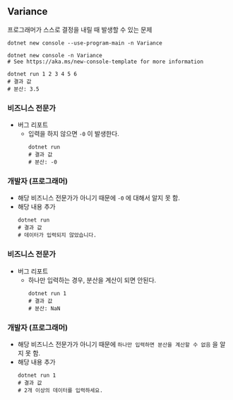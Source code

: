 ## Variance
프로그래머가 스스로 결정을 내릴 때 발생할 수 있는 문제

```shell
dotnet new console --use-program-main -n Variance

dotnet new console -n Variance
# See https://aka.ms/new-console-template for more information
```

```shell
dotnet run 1 2 3 4 5 6
# 결과 값
# 분산: 3.5
```

### 비즈니스 전문가 
* 버그 리포트
    * 입력을 하지 않으면 `-0` 이 발생한다.
        ```shell
        dotnet run 
        # 결과 값
        # 분산: -0
        ```

### 개발자 (프로그래머)
* 해당 비즈니스 전문가가 아니기 때문에 `-0` 에 대해서 알지 못 함.
* 해당 내용 추가
    ```
    dotnet run
    # 결과 값
    # 데이터가 입력되지 않았습니다.
    ```

    
### 비즈니스 전문가 
* 버그 리포트
    * 하나만 입력하는 경우, 분산을 계산이 되면 안된다.
        ```shell
        dotnet run 1
        # 결과 값
        # 분산: NaN
        ```

### 개발자 (프로그래머)
* 해당 비즈니스 전문가가 아니기 때문에 `하나만 입력하면 분산을 계산할 수 없음` 을 알지 못 함.
* 해당 내용 추가
    ```shell
    dotnet run 1
    # 결과 값
    # 2개 이상의 데이터를 입력하세요.
    ```